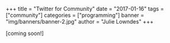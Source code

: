 +++
title = "Twitter for Community"
date = "2017-01-16"
tags = ["community"]
categories = ["programming"]
banner = "img/banners/banner-2.jpg"
author = "Julie Lowndes"
+++

[coming soon!]